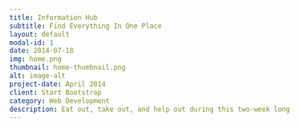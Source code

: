 ```yaml
---
title: Information Hub
subtitle: Find Everything In One Place
layout: default
modal-id: 1
date: 2014-07-18
img: home.png
thumbnail: home-thumbnail.png
alt: image-alt
project-date: April 2014
client: Start Bootstrap
category: Web Development
description: Eat out, take out, and help out during this two-week long event highlighting BIPOC, immigrant-owned restaurants in Southeast Seattle. Quickly find spotlight vendors and restaurants, as well as event information on the homepage.
---
```

